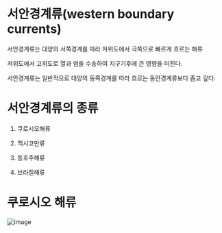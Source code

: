 # 서안경계류(western boundary currents)

서안경계류는 대양의 서쪽경계를 따라 저위도에서 극쪽으로 빠르게 흐르는 해류

저위도에서 고위도로 열과 염을 수송하여 지구기후에 큰 영향을 미친다.

서안경계류는 일반적으로 대양의 동쪽경계를 따라 흐르는 동안경계류보다 좁고 깊다. 

# 서안경계류의 종류

1) 쿠로시오해류

2) 멕시코만류

3) 동호주해류

4) 브라질해류

# 쿠로시오 해류

![image](https://user-images.githubusercontent.com/73323188/124406188-8eb6e980-dd7b-11eb-9063-ae5b39cd5169.png)
